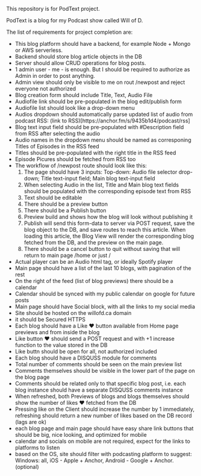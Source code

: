 This repository is for PodText project.

PodText is a blog for my Podcast show called Will of D.

The list of requirements for project completion are:
<ul>
    <li> This blog platform should have a backend, for example Node + Mongo or AWS serverless.
    <li> Backend should store blog article objects in the DB
    <li> Server should allow CRUD operations for blog posts.
    <li> 1 admin user - me - is enough. But I should be required to authorize as Admin in order to post anything.
    <li> Admin view should only be visible to me on rout /newpost and reject everyone not authorized
    <li> Blog creation form should include Title, Text, Audio File
    <li> Audiofile link should be pre-populated in the blog edit/publish form
    <li> Audiofile list should look like a drop-down menu
    <li> Audios dropdown should automatically parse updated list of audio from podcast RSS: (link to RSS)[https://anchor.fm/s/9435b1d4/podcast/rss]
    <li> Blog text input field should be pre-populated with #Description field from RSS after selecting the audio
    <li> Audio names in the dropdown menu should be named as corresponing Titles of Episodes in the RSS feed
    <li> Titles should be pre-populated with the right title in the RSS feed
    <li> Episode Picures should be fetched from RSS too
    <li> The workflow of /newpost route should look like this:
        <ol>
            <li>The page should have 3 inputs: Top-down: Audio file selector drop-down; Title text-input field; Main blog text-input field
            <li>When selecting Audio in the list, Title and Main blog text fields should be populated with the corresponding episode text from RSS
            <li> Text should be editable
            <li> There should be a preview button
            <li> There should be a Publish button
            <li> Preview build and shows how the blog will look without publishing it
            <li> Publish will send this form-data to server via POST request, save the blog object to the DB, and save routes to reach this article. When loading this article, the Blog View will render the corresponding blog fetched from the DB, and the preview on the main page.
            <li> There should be a cancel button to quit without saving that will return to main page /home or just /
        </ol>
    <li> Actual player can be an Audio html tag, or ideally Spotify player
    <li> Main page should have a list of the last 10 blogs, with pagination of the rest
    <li> On the right of the feed (list of blog previews) there should be a calendar
    <li> Calendar should be synced with my public calendar on google for future posts
    <li> Main page should have Social block, with all the links to my social media
    <li> Site should be hosted on the willofd.ca domain
    <li> it should be Secured HTTPS
    <li> Each blog should have a Like ❤️ button available from Home page previews and from inside the blog
    <li> Like button ❤️ should send a POST request and with +1 increase function to the value stored in the DB
    <li> Like buttn should be open for all, not authorized included
    <li> Each blog should have a DISQUSS module for comments
    <li> Total number of comments should be seen on the main preview list
    <li> Comments themselves should be visible in the lower part of the page on the blog page
    <li> Comments should be related only to that specific blog post, i.e. each blog instance should have a separate DISQUSS comments instance
    <li> When refreshed, both Previews of blogs and blogs themselves should show the number of likes ❤️ fetched from the DB
    <li> Pressing like on the Client should increase the number by 1 immediately, refreshing should return a new number of likes based on the DB record (lags are ok)
    <li> each blog page and main page should have easy share link buttons that should be big, nice looking, and optimized for mobile
    <li> calendar and socials on mobile are not required, expect for the links to platforms to listen
    <li> based on the OS, site should filter with podcasting platform to suggest: Windows: all, iOS - Apple + Anchor, Android - Google + Anchor. (optional)
</ul>